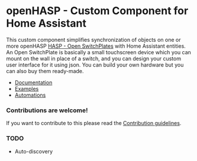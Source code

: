 # openHASP - Custom Component for Home Assistant

This custom component simplifies synchronization of objects on one or more openHASP [HASP - Open SwitchPlates](https://haswitchplate.github.io/openHASP-docs/) with Home Assistant entities. An Open SwitchPlate is basically a small touchscreen device which you can mount on the wall in place of a switch, and you can design your custom user interface for it using json. You can build your own hardware but you can also buy them ready-made.

- [Documentation](https://haswitchplate.github.io/openHASP-docs/#custom-component/howto/)
- [Examples](https://haswitchplate.github.io/openHASP-docs/#custom-component/sampl_conf/)
- [Automations](https://haswitchplate.github.io/openHASP-docs/#custom-component/sampl_autom/)

### Contributions are welcome!

If you want to contribute to this please read the [Contribution guidelines](CONTRIBUTING.md).

### TODO

- Auto-discovery
